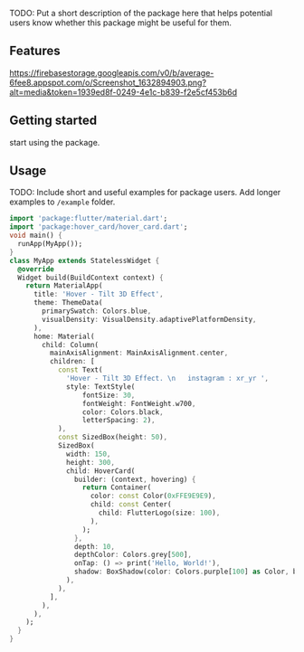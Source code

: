 <!-- 
This README describes the package. If you publish this package to pub.dev,
this README's contents appear on the landing page for your package.

For information about how to write a good package README, see the guide for
[writing package pages](https://dart.dev/guides/libraries/writing-package-pages). 

For general information about developing packages, see the Dart guide for
[creating packages](https://dart.dev/guides/libraries/create-library-packages)
and the Flutter guide for
[developing packages and plugins](https://flutter.dev/developing-packages). 
-->

TODO: Put a short description of the package here that helps potential users
know whether this package might be useful for them.

## Features

https://firebasestorage.googleapis.com/v0/b/average-6fee8.appspot.com/o/Screenshot_1632894903.png?alt=media&token=1939ed8f-0249-4e1c-b839-f2e5cf453b6d

## Getting started
start using the package.




## Usage

TODO: Include short and useful examples for package users. Add longer examples
to `/example` folder. 

```dart
import 'package:flutter/material.dart';
import 'package:hover_card/hover_card.dart';
void main() {
  runApp(MyApp());
}
class MyApp extends StatelessWidget {
  @override
  Widget build(BuildContext context) {
    return MaterialApp(
      title: 'Hover - Tilt 3D Effect',
      theme: ThemeData(
        primarySwatch: Colors.blue,
        visualDensity: VisualDensity.adaptivePlatformDensity,
      ),
      home: Material(
        child: Column(
          mainAxisAlignment: MainAxisAlignment.center,
          children: [
            const Text(
              'Hover - Tilt 3D Effect. \n   instagram : xr_yr ',
              style: TextStyle(
                  fontSize: 30,
                  fontWeight: FontWeight.w700,
                  color: Colors.black,
                  letterSpacing: 2),
            ),
            const SizedBox(height: 50),
            SizedBox(
              width: 150,
              height: 300,
              child: HoverCard(
                builder: (context, hovering) {
                  return Container(
                    color: const Color(0xFFE9E9E9),
                    child: const Center(
                      child: FlutterLogo(size: 100),
                    ),
                  );
                },
                depth: 10,
                depthColor: Colors.grey[500],
                onTap: () => print('Hello, World!'),
                shadow: BoxShadow(color: Colors.purple[100] as Color, blurRadius: 30, spreadRadius: -20, offset: const Offset(0, 40)),
              ),
            ),
          ],
        ),
      ),
    );
  }
}
```


